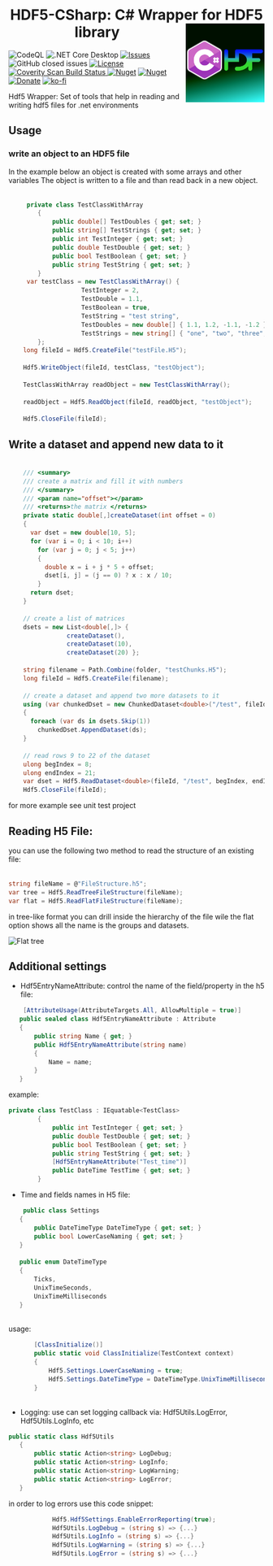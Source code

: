 <h1 align="center">HDF5-CSharp: C# Wrapper for HDF5 library <img src="./Assets/hdf5Wrapper.png" align="right" width="155px" height="155px"></h1> 

![CodeQL](https://github.com/LiorBanai/HDF5-CSharp/workflows/CodeQL/badge.svg) ![.NET Core Desktop](https://github.com/LiorBanai/HDF5-CSharp/workflows/.NET%20Core%20Desktop/badge.svg)
<a href="https://github.com/LiorBanai/HDF5-CSharp/issues">
    <img src="https://img.shields.io/github/issues/LiorBanai/HDF5-CSharp"  alt="Issues"/>
</a> ![GitHub closed issues](https://img.shields.io/github/issues-closed-raw/LiorBanai/HDF5-CSharp)
<a href="https://github.com/LiorBanai/HDF5-CSharp/blob/master/LICENSE">
    <img src="https://img.shields.io/github/license/LiorBanai/HDF5-CSharp"  alt="License"/>
</a>
<a href="https://scan.coverity.com/projects/liorbanai-hdf5dotnetwrapper"> <img src="https://scan.coverity.com/projects/20655/badge.svg" alt="Coverity Scan Build Status"/>
</a>
[![Nuget](https://img.shields.io/nuget/v/HDF5-CSharp)](https://www.nuget.org/packages/HDF5-CSharp/)
[![Nuget](https://img.shields.io/nuget/dt/HDF5-CSharp)](https://www.nuget.org/packages/HDF5-CSharp/) [![Donate](https://www.paypalobjects.com/en_US/i/btn/btn_donate_SM.gif)](https://www.paypal.com/donate/?business=MCP57TBRAAVXA&no_recurring=0&item_name=Support+Open+source+Projects+%28Analogy+Log+Viewer%2C+HDF5-CSHARP%2C+etc%29&currency_code=USD) [![ko-fi](https://ko-fi.com/img/githubbutton_sm.svg)](https://ko-fi.com/F1F77IVQT)


Hdf5 Wrapper: Set of tools that help in reading and writing hdf5 files for .net environments

## Usage

### write an object to an HDF5 file
In the example below an object is created with some arrays and other variables
The object is written to a file and than read back in a new object.


```csharp

     private class TestClassWithArray
        {
            public double[] TestDoubles { get; set; }
            public string[] TestStrings { get; set; }
            public int TestInteger { get; set; }
            public double TestDouble { get; set; }
            public bool TestBoolean { get; set; }
            public string TestString { get; set; }
        }
     var testClass = new TestClassWithArray() {
                    TestInteger = 2,
                    TestDouble = 1.1,
                    TestBoolean = true,
                    TestString = "test string",
                    TestDoubles = new double[] { 1.1, 1.2, -1.1, -1.2 },
                    TestStrings = new string[] { "one", "two", "three", "four" }
        };
    long fileId = Hdf5.CreateFile("testFile.H5");

    Hdf5.WriteObject(fileId, testClass, "testObject");

    TestClassWithArray readObject = new TestClassWithArray();

    readObject = Hdf5.ReadObject(fileId, readObject, "testObject");

    Hdf5.CloseFile(fileId);

```


## Write a dataset and append new data to it

```csharp

    /// <summary>
    /// create a matrix and fill it with numbers
    /// </summary>
    /// <param name="offset"></param>
    /// <returns>the matrix </returns>
    private static double[,]createDataset(int offset = 0)
    {
      var dset = new double[10, 5];
      for (var i = 0; i < 10; i++)
        for (var j = 0; j < 5; j++)
        {
          double x = i + j * 5 + offset;
          dset[i, j] = (j == 0) ? x : x / 10;
        }
      return dset;
    }

    // create a list of matrices
    dsets = new List<double[,]> {
                createDataset(),
                createDataset(10),
                createDataset(20) };

    string filename = Path.Combine(folder, "testChunks.H5");
    long fileId = Hdf5.CreateFile(filename);    

    // create a dataset and append two more datasets to it
    using (var chunkedDset = new ChunkedDataset<double>("/test", fileId, dsets.First()))
    {
      foreach (var ds in dsets.Skip(1))
        chunkedDset.AppendDataset(ds);
    }

    // read rows 9 to 22 of the dataset
    ulong begIndex = 8;
    ulong endIndex = 21;
    var dset = Hdf5.ReadDataset<double>(fileId, "/test", begIndex, endIndex);
    Hdf5.CloseFile(fileId);

```

for more example see unit test project

## Reading H5 File:
you can use the following two method to read the structure of an existing file:

```csharp

string fileName = @"FileStructure.h5";
var tree = Hdf5.ReadTreeFileStructure(fileName);
var flat = Hdf5.ReadFlatFileStructure(fileName);
```

in tree-like format you can drill inside the hierarchy of the file wile the flat option shows all the name is the groups and datasets.

![Flat tree](Assets/hdf5FlatStructure.jpg)

## Additional settings
 - Hdf5EntryNameAttribute: control the name of the field/property in the h5 file:
 
 ```csharp
     [AttributeUsage(AttributeTargets.All, AllowMultiple = true)]
    public sealed class Hdf5EntryNameAttribute : Attribute
    {
        public string Name { get; }
        public Hdf5EntryNameAttribute(string name)
        {
            Name = name;
        }
    }
```

example:  
```csharp
private class TestClass : IEquatable<TestClass>
        {
            public int TestInteger { get; set; }
            public double TestDouble { get; set; }
            public bool TestBoolean { get; set; }
            public string TestString { get; set; }
            [Hdf5EntryNameAttribute("Test_time")]
            public DateTime TestTime { get; set; }
        }
```

 - Time and fields names in H5 file:
 
 ```csharp
     public class Settings
    {
        public DateTimeType DateTimeType { get; set; }
        public bool LowerCaseNaming { get; set; }
    }

    public enum DateTimeType
    {
        Ticks,
        UnixTimeSeconds,
        UnixTimeMilliseconds
    }
    
```

usage:
 ```csharp
        [ClassInitialize()]
        public static void ClassInitialize(TestContext context)
        {
            Hdf5.Settings.LowerCaseNaming = true;
            Hdf5.Settings.DateTimeType = DateTimeType.UnixTimeMilliseconds;
        }
            
```

 - Logging: use can set logging callback via: Hdf5Utils.LogError, Hdf5Utils.LogInfo, etc
 
 ```csharp
public static class Hdf5Utils
    {
        public static Action<string> LogDebug;
        public static Action<string> LogInfo;
        public static Action<string> LogWarning;
        public static Action<string> LogError;
    }
 ```


in order to log errors use this code snippet:
```csharp
            Hdf5.Hdf5Settings.EnableErrorReporting(true);
            Hdf5Utils.LogDebug = (string s) => {...}
            Hdf5Utils.LogInfo = (string s) => {...}
            Hdf5Utils.LogWarning = (string s) => {...}
            Hdf5Utils.LogError = (string s) => {...}
```


